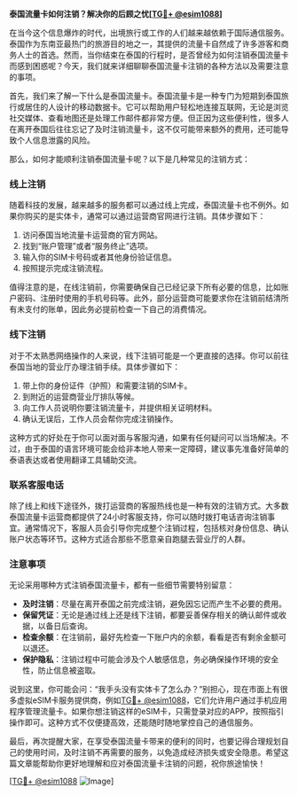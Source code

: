 **泰国流量卡如何注销？解决你的后顾之忧[[TG💪+ @esim1088](https://t.me/s/esim1088)]**

在当今这个信息爆炸的时代，出境旅行或工作的人们越来越依赖于国际通信服务。泰国作为东南亚最热门的旅游目的地之一，其提供的流量卡自然成了许多游客和商务人士的首选。然而，当你结束在泰国的行程时，是否曾经为如何注销泰国流量卡而感到困惑呢？今天，我们就来详细聊聊泰国流量卡注销的各种方法以及需要注意的事项。

首先，我们来了解一下什么是泰国流量卡。泰国流量卡是一种专门为短期到泰国旅行或居住的人设计的移动数据卡。它可以帮助用户轻松地连接互联网，无论是浏览社交媒体、查看地图还是处理工作邮件都非常方便。但正因为这些便利性，很多人在离开泰国后往往忘记了及时注销流量卡，这不仅可能带来额外的费用，还可能导致个人信息泄露的风险。

那么，如何才能顺利注销泰国流量卡呢？以下是几种常见的注销方式：

### **线上注销**
随着科技的发展，越来越多的服务都可以通过线上完成，泰国流量卡也不例外。如果你购买的是实体卡，通常可以通过运营商官网进行注销。具体步骤如下：
1. 访问泰国当地流量卡运营商的官方网站。
2. 找到“账户管理”或者“服务终止”选项。
3. 输入你的SIM卡号码或者其他身份验证信息。
4. 按照提示完成注销流程。

值得注意的是，在线注销前，你需要确保自己已经记录下所有必要的信息，比如账户密码、注册时使用的手机号码等。此外，部分运营商可能要求你在注销前结清所有未支付的账单，因此务必提前检查一下自己的消费情况。

### **线下注销**
对于不太熟悉网络操作的人来说，线下注销可能是一个更直接的选择。你可以前往泰国当地的营业厅办理注销手续。具体步骤如下：
1. 带上你的身份证件（护照）和需要注销的SIM卡。
2. 到附近的运营商营业厅排队等候。
3. 向工作人员说明你要注销流量卡，并提供相关证明材料。
4. 确认无误后，工作人员会帮你完成注销操作。

这种方式的好处在于你可以面对面与客服沟通，如果有任何疑问可以当场解决。不过，由于泰国的语言环境可能会给非本地人带来一定障碍，建议事先准备好简单的泰语表达或者使用翻译工具辅助交流。

### **联系客服电话**
除了线上和线下途径外，拨打运营商的客服热线也是一种有效的注销方式。大多数泰国流量卡运营商都提供了24小时客服支持，你可以随时拨打电话咨询注销事宜。通常情况下，客服人员会引导你完成整个注销过程，包括核对身份信息、确认账户状态等环节。这种方式适合那些不愿意亲自跑腿去营业厅的人群。

### **注意事项**
无论采用哪种方式注销泰国流量卡，都有一些细节需要特别留意：
- **及时注销**：尽量在离开泰国之前完成注销，避免因忘记而产生不必要的费用。
- **保留凭证**：无论是通过线上还是线下注销，都要妥善保存相关的确认邮件或收据，以备日后查询。
- **检查余额**：在注销前，最好先检查一下账户内的余额，看看是否有剩余金额可以退还。
- **保护隐私**：注销过程中可能会涉及个人敏感信息，务必确保操作环境的安全性，防止信息被盗取。

说到这里，你可能会问：“我手头没有实体卡了怎么办？”别担心，现在市面上有很多虚拟eSIM卡服务提供商，例如[TG💪+ @esim1088](https://t.me/s/esim1088)，它们允许用户通过手机应用程序管理流量卡。如果你想注销这样的eSIM卡，只需登录对应的APP，按照指引操作即可。这种方式不仅便捷高效，还能随时随地掌控自己的通信服务。

最后，再次提醒大家，在享受泰国流量卡带来的便利的同时，也要记得合理规划自己的使用时间，及时注销不再需要的服务，以免造成经济损失或安全隐患。希望这篇文章能帮助你更好地理解和应对泰国流量卡注销的问题，祝你旅途愉快！

[[TG💪+ @esim1088](https://t.me/s/esim1088) ![Image](https://i.postimg.cc/4NQfJmqS/Snipaste-2025-05-13-00-14-12.png)]